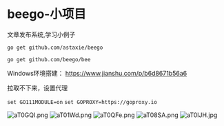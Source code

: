 # beego-小项目

文章发布系统,学习小例子

`go get github.com/astaxie/beego`

`go get github.com/beego/bee`

Windows环境搭建：
https://www.jianshu.com/p/b6d8671b56a6

拉取不下来，设置代理

`set GO111MODULE=on`
`set GOPROXY=https://goproxy.io`

![aT0GQI.png](https://s1.ax1x.com/2020/08/09/aT0GQI.png)
![aT01Wd.png](https://s1.ax1x.com/2020/08/09/aT01Wd.png)
![aT0QFe.png](https://s1.ax1x.com/2020/08/09/aT0QFe.png)
![aT08SA.png](https://s1.ax1x.com/2020/08/09/aT08SA.png)
![aT0lJH.jpg](https://s1.ax1x.com/2020/08/09/aT0lJH.jpg)
